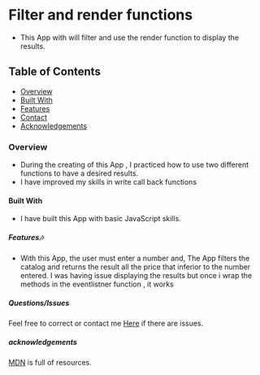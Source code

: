 # Filter and render functions

- This App with will filter and use the render function to display the results.

## Table of Contents

- [Overview](#overview)
- [Built With](#built-with)
- [Features](#features)
- [Contact](#contact)
- [Acknowledgements](#acknowledgements)

### Overview

- During the creating of this App , I practiced how to use two different functions to have a desired results.
- I have improved my skills in write call back functions

#### Built With

- I have built this App with basic JavaScript skills.

##### Features🎶

- With this App, the user must enter a number and, The App filters the catalog and returns the result all the price that inferior to the number entered. I was having issue displaying the results but once i wrap the methods in the eventlistner function , it works

##### Questions/Issues

Feel free to correct or contact me [Here](https://github.com/efoejean/HW-14-1/issues) if there are issues.

##### acknowledgements

[MDN](https://developer.mozilla.org/en-US/) is full of resources.
